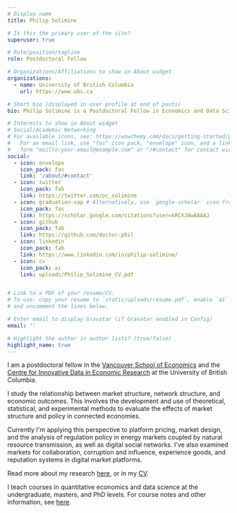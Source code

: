 ```yaml
---
# Display name
title: Philip Solimine

# Is this the primary user of the site?
superuser: true

# Role/position/tagline
role: Postdoctoral Fellow

# Organizations/Affiliations to show in About widget
organizations:
  - name: University of British Columbia
    url: https://www.ubc.ca

# Short bio (displayed in user profile at end of posts)
bio: Philip Solimine is a Postdoctoral Fellow in Economics and Data Science at the University of British Columbia

# Interests to show in About widget
# Social/Academic Networking
# For available icons, see: https://wowchemy.com/docs/getting-started/page-builder/#icons
#   For an email link, use "fas" icon pack, "envelope" icon, and a link in the
#   form "mailto:your-email@example.com" or "/#contact" for contact widget.
social:
  - icon: envelope
    icon_pack: fas
    link: '/about/#contact'
  - icon: twitter
    icon_pack: fab
    link: https://twitter.com/pc_solimine
  - icon: graduation-cap # Alternatively, use `google-scholar` icon from `ai` icon pack
    icon_pack: fas
    link: https://scholar.google.com/citations?user=kRCXJ8wAAAAJ
  - icon: github
    icon_pack: fab
    link: https://github.com/doctor-phil
  - icon: linkedin
    icon_pack: fab
    link: https://www.linkedin.com/in/philip-solimine/
  - icon: cv
    icon_pack: ai
    link: uploads/Philip_Solimine_CV.pdf


# Link to a PDF of your resume/CV.
# To use: copy your resume to `static/uploads/resume.pdf`, enable `ai` icons in `params.toml`,
# and uncomment the lines below.

# Enter email to display Gravatar (if Gravatar enabled in Config)
email: ''

# Highlight the author in author lists? (true/false)
highlight_name: true
---
```


I am a postdoctoral fellow in the [Vancouver School of Economics](https://economics.ubc.ca/) and the [Centre for Innovative Data in Economic Research](https://economics.ubc.ca/cider/research-activity/) at the University of British Columbia.

I study the relationship between market structure, network structure, and economic outcomes. This involves the development and use of theoretical, statistical, and experimental methods to evaluate the effects of market structure and policy in connected economies.

Currently I'm applying this perspective to platform pricing, market design, and the analysis of regulation policy in energy markets coupled by natural resource transmission, as well as digital social networks. I've also examined markets for collaboration, corruption and influence, experience goods, and reputation systems in digital market platforms.

Read more about my research [here](/research/), or in my [CV](uploads/Philip_Solimine_CV.pdf).

I teach courses in quantitative economics and data science at the undergraduate, masters, and PhD levels. For course notes and other information, see [here](/teaching/).